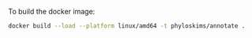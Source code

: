 To build the docker image:

```bash
docker build --load --platform linux/amd64 -t phyloskims/annotate .
```